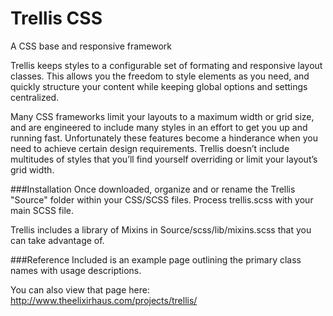 # Trellis CSS
A CSS base and responsive framework

Trellis keeps styles to a configurable set of formating and responsive layout classes. This allows you the freedom to style elements as you need, and quickly structure your content while keeping global options and settings centralized.

Many CSS frameworks limit your layouts to a maximum width or grid size, and are engineered to include many styles in an effort to get you up and running fast. Unfortunately these features become a hinderance when you need to achieve certain design requirements. Trellis doesn’t include multitudes of styles that you’ll find yourself overriding or limit your layout’s grid width.

###Installation
Once downloaded, organize and or rename the Trellis "Source" folder within your CSS/SCSS files. Process trellis.scss with your main SCSS file.

Trellis includes a library of Mixins in Source/scss/lib/mixins.scss that you can take advantage of.


###Reference
Included is an example page outlining the primary class names with usage descriptions. 

You can also view that page here: http://www.theelixirhaus.com/projects/trellis/
